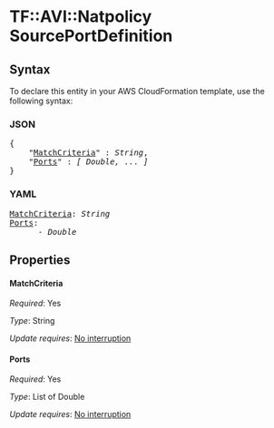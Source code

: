 # TF::AVI::Natpolicy SourcePortDefinition

## Syntax

To declare this entity in your AWS CloudFormation template, use the following syntax:

### JSON

<pre>
{
    "<a href="#matchcriteria" title="MatchCriteria">MatchCriteria</a>" : <i>String</i>,
    "<a href="#ports" title="Ports">Ports</a>" : <i>[ Double, ... ]</i>
}
</pre>

### YAML

<pre>
<a href="#matchcriteria" title="MatchCriteria">MatchCriteria</a>: <i>String</i>
<a href="#ports" title="Ports">Ports</a>: <i>
      - Double</i>
</pre>

## Properties

#### MatchCriteria

_Required_: Yes

_Type_: String

_Update requires_: [No interruption](https://docs.aws.amazon.com/AWSCloudFormation/latest/UserGuide/using-cfn-updating-stacks-update-behaviors.html#update-no-interrupt)

#### Ports

_Required_: Yes

_Type_: List of Double

_Update requires_: [No interruption](https://docs.aws.amazon.com/AWSCloudFormation/latest/UserGuide/using-cfn-updating-stacks-update-behaviors.html#update-no-interrupt)

